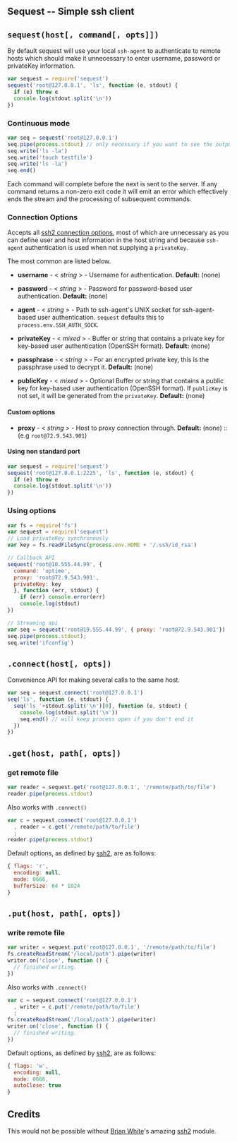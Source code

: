 ## Sequest -- Simple ssh client

## `sequest(host[, command[, opts]])`

By default sequest will use your local `ssh-agent` to authenticate to remote hosts which should make it unnecessary to enter username, password or privateKey information.

```javascript
var sequest = require('sequest')
sequest('root@127.0.0.1', 'ls', function (e, stdout) {
  if (e) throw e
  console.log(stdout.split('\n'))
})
```

### Continuous mode

```javascript
var seq = sequest('root@127.0.0.1')
seq.pipe(process.stdout) // only necessary if you want to see the output in your terminal
seq.write('ls -la')
seq.write('touch testfile')
seq.write('ls -la')
seq.end()
```

Each command will complete before the next is sent to the server. If any command returns a non-zero exit code it will emit an error which effectively ends the stream and the processing of subsequent commands.

### Connection Options

Accepts all [ssh2 connection options](https://github.com/mscdex/ssh2#connection-methods), most of which are unnecessary as you can define user and host information in the host string and because `ssh-agent` authentication is used when not supplying a `privateKey`.

The most common are listed below.

* **username** - < _string_ > - Username for authentication. **Default:** (none)

* **password** - < _string_ > - Password for password-based user authentication. **Default:** (none)

* **agent** - < _string_ > - Path to ssh-agent's UNIX socket for ssh-agent-based user authentication. `sequest` defaults this to `process.env.SSH_AUTH_SOCK`.

* **privateKey** - < _mixed_ > - Buffer or string that contains a private key for key-based user authentication (OpenSSH format). **Default:** (none)

* **passphrase** - < _string_ > - For an encrypted private key, this is the passphrase used to decrypt it. **Default:** (none)

* **publicKey** - < _mixed_ > - Optional Buffer or string that contains a public key for key-based user authentication (OpenSSH format). If `publicKey` is not set, it will be generated from the `privateKey`. **Default:** (none)

#### Custom options

* **proxy** - < _string_ > - Host to proxy connection through. **Default:** (none) :: (e.g `root@72.9.543.901`)

#### Using non standard port
```javascript
var sequest = require('sequest')
sequest('root@127.0.0.1:2225', 'ls', function (e, stdout) {
  if (e) throw e
  console.log(stdout.split('\n'))
})
```

### Using options

```javascript
var fs = require('fs')
var sequest = require('sequest')
// Load privateKey synchronously
var key = fs.readFileSync(process.env.HOME + '/.ssh/id_rsa')

// Callback API
sequest('root@10.555.44.99', {
  command: 'uptime',
  proxy: 'root@72.9.543.901',
  privateKey: key
  }, function (err, stdout) {
    if (err) console.error(err)
    console.log(stdout)
})

// Streaming api
var seq = sequest('root@19.555.44.99', { proxy: 'root@72.9.543.901'})
seq.pipe(process.stdout);
seq.write('ifconfig')

```

## `.connect(host[, opts])`

Convenience API for making several calls to the same host.

```javascript
var seq = sequest.connect('root@127.0.0.1')
seq('ls', function (e, stdout) {
  seq('ls '+stdout.split('\n')[0], function (e, stdout) {
    console.log(stdout.split('\n'))
    seq.end() // will keep process open if you don't end it
  })
})
```

## `.get(host, path[, opts])`
### get remote file

```javascript
var reader = sequest.get('root@127.0.0.1', '/remote/path/to/file')
reader.pipe(process.stdout)
```

Also works with `.connect()`

```javascript
var c = sequest.connect('root@127.0.0.1')
  , reader = c.get('/remote/path/to/file')
  ;
reader.pipe(process.stdout)
```

Default options, as defined by [ssh2](https://github.com/mscdex/ssh2#sftp-methods), are as follows:

```javascript
{ flags: 'r',
  encoding: null,
  mode: 0666,
  bufferSize: 64 * 1024
}
```


## `.put(host, path[, opts])`
### write remote file

```javascript
var writer = sequest.put('root@127.0.0.1', '/remote/path/to/file')
fs.createReadStream('/local/path').pipe(writer)
writer.on('close', function () {
  // finished writing.
})
```

Also works with `.connect()`

```javascript
var c = sequest.connect('root@127.0.0.1')
  , writer = c.put('/remote/path/to/file')
  ;
fs.createReadStream('/local/path').pipe(writer)
writer.on('close', function () {
  // finished writing.
})
```

Default options, as defined by [ssh2](https://github.com/mscdex/ssh2#sftp-methods), are as follows:

```javascript
{ flags: 'w',
  encoding: null,
  mode: 0666,
  autoClose: true
}
```

## Credits

This would not be possible without [Brian White](https://github.com/mscdex)'s amazing [ssh2](https://github.com/mscdex/ssh2) module.
